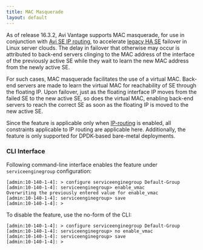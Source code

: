 ```yaml
---
title: MAC Masquerade
layout: default
---
```

As of release 16.3.2, Avi Vantage supports MAC masquerade, for use in conjunction with <a href="/docs/17.1/default-gateway-ip-routing-on-avi-se/">Avi SE IP routing</a>, to accelerate <a href="/docs/17.1/legacy-ha-for-avi-service-engines/">legacy HA SE</a> failover in Linux server clouds. The delay in failover that otherwise may occur is attributed to back-end servers clinging to the MAC address of the interface of the previously active SE while they wait to learn the new MAC address from the newly active SE.

For such cases, MAC masquerade facilitates the use of a virtual MAC. Back-end servers are made to learn the virtual MAC for reachability of SE through the floating IP. Upon failover, just as the floating interface IP moves from the failed SE to the new active SE, so does the virtual MAC, enabling back-end servers to reach the correct SE as soon as the floating IP is moved to the new active SE.

Since the feature is applicable only when <a href="/docs/17.1/default-gateway-ip-routing-on-avi-se/">IP-routing</a> is enabled, all constraints applicable to IP routing are applicable here. Additionally, the feature is only supported for DPDK-based bare-metal deployments.

### CLI Interface

Following command-line interface enables the feature under <code>serviceenginegroup</code> configuration:


<pre><code class="language-lua">[admin:10-140-1-4]: &gt; configure serviceenginegroup Default-Group
[admin:10-140-1-4]: serviceenginegroup&gt; enable_vmac
Overwriting the previously entered value for enable_vmac
[admin:10-140-1-4]: serviceenginegroup&gt; save
[admin:10-140-1-4]: &gt;</code></pre>  To disable the feature, use the no-form of the CLI: 

<pre><code class="language-lua">[admin:10-140-1-4]: &gt; configure serviceenginegroup Default-Group
[admin:10-140-1-4]: serviceenginegroup&gt; no enable_vmac
[admin:10-140-1-4]: serviceenginegroup&gt; save
[admin:10-140-1-4]: &gt;</code></pre>  